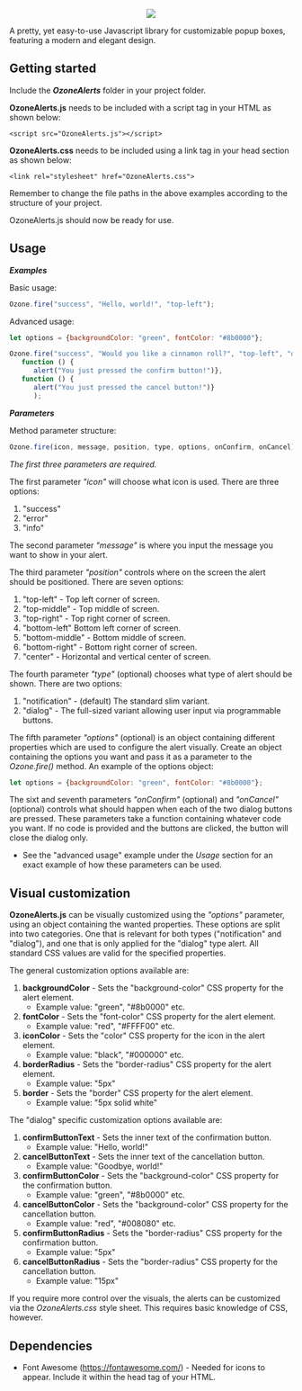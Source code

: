 <p align="center">
   <img src="https://user-images.githubusercontent.com/49065176/118849587-2b0e5500-b8d0-11eb-9b7c-8fe8beb3fd14.png">
</p>

A pretty, yet easy-to-use Javascript library for customizable popup boxes, featuring a modern and elegant design. 

## Getting started

Include the ***OzoneAlerts*** folder in your project folder.  

**OzoneAlerts.js** needs to be included with a script tag in your HTML as shown below:

```<script src="OzoneAlerts.js"></script>```

**OzoneAlerts.css** needs to be included using a link tag in your head section as shown below: 

```<link rel="stylesheet" href="OzoneAlerts.css">```

Remember to change the file paths in the above examples according to the structure of your project. 

OzoneAlerts.js should now be ready for use. 

## Usage

***Examples***

Basic usage: 
```javascript
Ozone.fire("success", "Hello, world!", "top-left");
```
Advanced usage: 
```javascript
let options = {backgroundColor: "green", fontColor: "#8b0000"};

Ozone.fire("success", "Would you like a cinnamon roll?", "top-left", "dialog", options, 
   function () { 
      alert("You just pressed the confirm button!")}, 
   function () {
      alert("You just pressed the cancel button!")}
      );
```


***Parameters***

Method parameter structure:
```javascript
Ozone.fire(icon, message, position, type, options, onConfirm, onCancel); 
```

*The first three parameters are required.*

The first parameter *"icon"* will choose what icon is used. There are three options:
 1. "success"
 2. "error"
 3. "info"
 
The second parameter *"message"* is where you input the message you want to show in your alert. 

The third parameter *"position"* controls where on the screen the alert should be positioned. There are seven options: 
 1. "top-left" - Top left corner of screen. 
 2. "top-middle" - Top middle of screen.
 3. "top-right" - Top right corner of screen.
 4. "bottom-left" Bottom left corner of screen.
 5. "bottom-middle" - Bottom middle of screen.
 6. "bottom-right" - Bottom right corner of screen.
 7. "center" - Horizontal and vertical center of screen. 

The fourth parameter *"type"* (optional) chooses what type of alert should be shown. There are two options:
 1. "notification" - (default) The standard slim variant. 
 2. "dialog" - The full-sized variant allowing user input via programmable buttons. 

The fifth parameter *"options"* (optional) is an object containing different properties which are used to configure the alert visually. Create an object containing the options you want and pass it as a parameter to the  *Ozone.fire()* method.
An example of the options object:

```javascript 
let options = {backgroundColor: "green", fontColor: "#8b0000"};  
```
 
 The sixt and seventh parameters *"onConfirm"* (optional) and *"onCancel"* (optional) controls what should happen when each of the two dialog buttons are pressed.
 These parameters take a function containing whatever code you want. If no code is provided and the buttons are clicked, the button will close the dialog only. 
  - See the "advanced usage" example under the *Usage* section for an exact example of how these parameters can be used. 
 
## Visual customization 

**OzoneAlerts.js** can be visually customized using the *"options"* parameter, using an object containing the wanted properties. These options are split into two categories. One that is relevant for both types ("notification" and "dialog"), and one that is only applied for the "dialog" type alert. All standard CSS values are valid for the specified properties.

The general customization options available are: 
 1. **backgroundColor** - Sets the "background-color" CSS property for the alert element.
     - Example value: "green", "#8b0000" etc. 
 2. **fontColor** - Sets the "font-color" CSS property for the alert element.
     - Example value: "red", "#FFFF00" etc. 
 3. **iconColor** - Sets the "color" CSS property for the icon in the alert element.
     - Example value: "black", "#000000" etc.  
 4. **borderRadius** - Sets the "border-radius" CSS property for the alert element. 
     - Example value: "5px"
 5. **border** - Sets the "border" CSS property for the alert element. 
     - Example value: "5px solid white" 

The "dialog" specific customization options available are: 
 1. **confirmButtonText** - Sets the inner text of the confirmation button. 
     - Example value: "Hello, world!"
 2. **cancelButtonText** - Sets the inner text of the cancellation button.
     - Example value: "Goodbye, world!"
 3. **confirmButtonColor** - Sets the "background-color" CSS property for the confirmation button.
     - Example value: "green", "#8b0000" etc. 
 4. **cancelButtonColor** - Sets the "background-color" CSS property for the cancellation button. 
     - Example value: "red", "#008080" etc. 
 5. **confirmButtonRadius** - Sets the "border-radius" CSS property for the confirmation button. 
     - Example value: "5px"
 6. **cancelButtonRadius** - Sets the "border-radius" CSS property for the cancellation button.
     - Example value: "15px"


If you require more control over the visuals, the alerts can be customized via the *OzoneAlerts.css* style sheet. This requires basic knowledge of CSS, however.
 
## Dependencies 
  - Font Awesome (https://fontawesome.com/) - Needed for icons to appear. Include it within the head tag of your HTML. 
